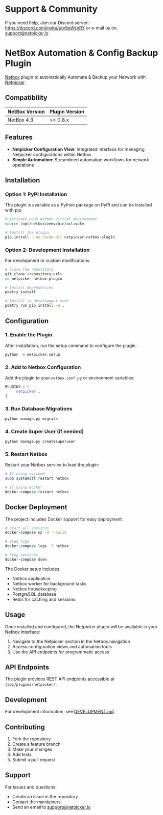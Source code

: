 # Support & Community
If you need help, Join our Discord server: https://discord.com/invite/utv9qWsnRY
or e-mail us on: support@netpicker.io

# NetBox Automation & Config Backup Plugin
[Netbox](https://github.com/netbox-community/netbox) plugin to automatically Automate & Backup your Network with [Netpicker](https://netpicker.io).

## Compatibility

| NetBox Version | Plugin Version |
|----------------|----------------|
|   NetBox 4.3   |    >= 0.8.x    |

## Features

- **Netpicker Configuration View**: Integrated interface for managing Netpicker configurations within Netbox
- **Simple Automation**: Streamlined automation workflows for network operations

## Installation

### Option 1: PyPI Installation

The plugin is available as a Python package on PyPI and can be installed with pip:

```bash
# Activate your Netbox virtual environment
source /opt/netbox/venv/bin/activate

# Install the plugin
pip install --no-cache-dir netpicker-netbox-plugin
```

### Option 2: Development Installation

For development or custom modifications:

```bash
# Clone the repository
git clone <repository-url>
cd netpicker-netbox-plugin

# Install dependencies
poetry install

# Install in development mode
poetry run pip install -e .
```

## Configuration

### 1. Enable the Plugin

After installation, run the setup command to configure the plugin:

```bash
python -m netpicker.setup
```

### 2. Add to Netbox Configuration

Add the plugin to your `netbox.conf.py` or environment variables:

```python
PLUGINS = [
    'netpicker',
]
```

### 3. Run Database Migrations

```bash
python manage.py migrate
```

### 4. Create Super User (if needed)

```bash
python manage.py createsuperuser
```

### 5. Restart Netbox

Restart your Netbox service to load the plugin:

```bash
# If using systemd
sudo systemctl restart netbox

# If using Docker
docker-compose restart netbox
```

## Docker Deployment

The project includes Docker support for easy deployment:

```bash
# Start all services
docker-compose up -d --build

# View logs
docker-compose logs -f netbox

# Stop services
docker-compose down
```

The Docker setup includes:
- Netbox application
- Netbox worker for background tasks
- Netbox housekeeping
- PostgreSQL database
- Redis for caching and sessions

## Usage

Once installed and configured, the Netpicker plugin will be available in your Netbox interface:

1. Navigate to the Netpicker section in the Netbox navigation
2. Access configuration views and automation tools
3. Use the API endpoints for programmatic access

## API Endpoints

The plugin provides REST API endpoints accessible at `/api/plugins/netpicker/`.

## Development

For development information, see [DEVELOPMENT.md](DEVELOPMENT.md).

## Contributing

1. Fork the repository
2. Create a feature branch
3. Make your changes
4. Add tests
5. Submit a pull request

## Support

For issues and questions:
- Create an issue in the repository
- Contact the maintainers
- Send an email to support@netpicker.io
